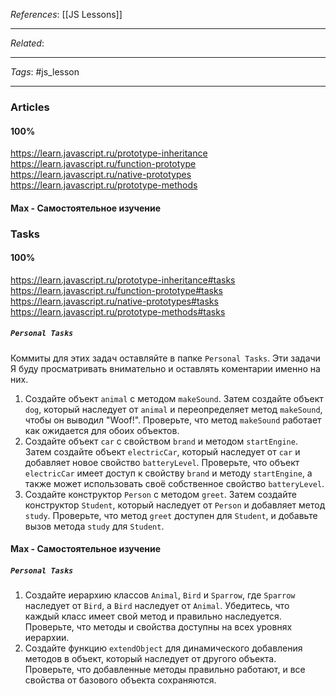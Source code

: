 *References*: [[JS Lessons]]

---
*Related*:  

---
*Tags*: #js_lesson  

---

### Articles

#### 100%

https://learn.javascript.ru/prototype-inheritance
https://learn.javascript.ru/function-prototype
https://learn.javascript.ru/native-prototypes
https://learn.javascript.ru/prototype-methods

#### Max - Самостоятельное изучение

### Tasks

#### 100%

https://learn.javascript.ru/prototype-inheritance#tasks
https://learn.javascript.ru/function-prototype#tasks
https://learn.javascript.ru/native-prototypes#tasks
https://learn.javascript.ru/prototype-methods#tasks

#####  `Personal Tasks`

Коммиты для этих задач оставляйте в папке `Personal Tasks`. Эти задачи Я буду просматривать внимательно и оставлять коментарии именно на них.  

1. Создайте объект `animal` с методом `makeSound`. Затем создайте объект `dog`, который наследует от `animal` и переопределяет метод `makeSound`, чтобы он выводил "Woof!". Проверьте, что метод `makeSound` работает как ожидается для обоих объектов.
2. Создайте объект `car` с свойством `brand` и методом `startEngine`. Затем создайте объект `electricCar`, который наследует от `car` и добавляет новое свойство `batteryLevel`. Проверьте, что объект `electricCar` имеет доступ к свойству `brand` и методу `startEngine`, а также может использовать своё собственное свойство `batteryLevel`.
3. Создайте конструктор `Person` с методом `greet`. Затем создайте конструктор `Student`, который наследует от `Person` и добавляет метод `study`. Проверьте, что метод `greet` доступен для `Student`, и добавьте вызов метода `study` для `Student`.

#### Max - Самостоятельное изучение

#####  `Personal Tasks`

1. Создайте иерархию классов `Animal`, `Bird` и `Sparrow`, где `Sparrow` наследует от `Bird`, а `Bird` наследует от `Animal`. Убедитесь, что каждый класс имеет свой метод и правильно наследуется. Проверьте, что методы и свойства доступны на всех уровнях иерархии.
2. Создайте функцию `extendObject` для динамического добавления методов в объект, который наследует от другого объекта. Проверьте, что добавленные методы правильно работают, и все свойства от базового объекта сохраняются.











